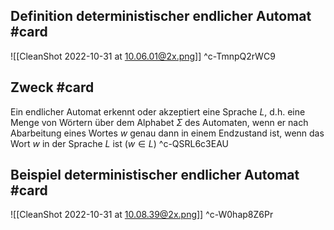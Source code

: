 ## Definition deterministischer endlicher Automat #card 
![[CleanShot 2022-10-31 at 10.06.01@2x.png]]
^c-TmnpQ2rWC9

## Zweck #card 
Ein endlicher Automat erkennt oder akzeptiert eine Sprache $L$, d.h. eine Menge von Wörtern über dem Alphabet $\Sigma$ des Automaten, wenn er nach Abarbeitung eines Wortes $w$ genau dann in einem Endzustand ist, wenn das Wort $w$ in der Sprache $L$ ist $(w \in L)$
^c-QSRL6c3EAU

## Beispiel deterministischer endlicher Automat #card 
![[CleanShot 2022-10-31 at 10.08.39@2x.png]]
^c-W0hap8Z6Pr
